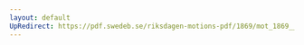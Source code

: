 ```yaml
---
layout: default
UpRedirect: https://pdf.swedeb.se/riksdagen-motions-pdf/1869/mot_1869__ak__00139/mot_1869__ak__00139_001.pdf
---
```

